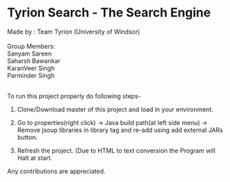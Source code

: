 # Tyrion Search - The Search Engine
Made by : Team Tyrion (University of Windsor)<br><br>
Group Members:<br>
Sanyam Sareen<br>
Saharsh Bawankar<br>
KaranVeer Singh<br>
Parminder Singh<br><br>

                
To run this project properly do following steps-

1. Clone/Download master of this project and load in your environment.

2. Go to properties(right click) -> Java build path(at left side menu) -> Remove jsoup libraries in library tag and re-add using add external JARs button.

3. Refresh the project. (Due to HTML to text conversion the Program will Halt at start.

Any contributions are appreciated.
<br>
